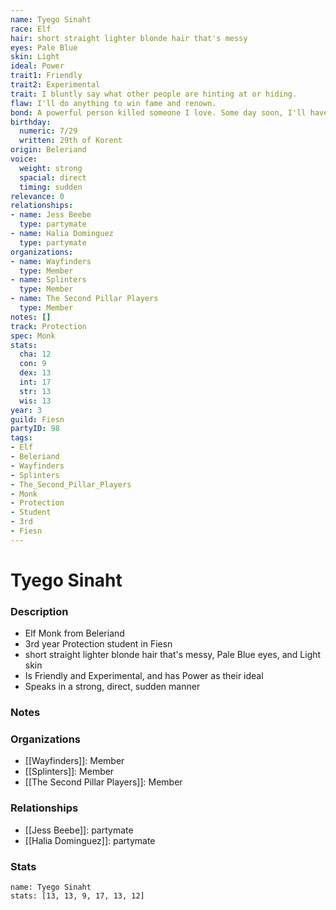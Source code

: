```yaml
---
name: Tyego Sinaht
race: Elf
hair: short straight lighter blonde hair that's messy
eyes: Pale Blue
skin: Light
ideal: Power
trait1: Friendly
trait2: Experimental
trait: I bluntly say what other people are hinting at or hiding.
flaw: I'll do anything to win fame and renown.
bond: A powerful person killed someone I love. Some day soon, I'll have my revenge.
birthday:
  numeric: 7/29
  written: 29th of Korent
origin: Beleriand
voice:
  weight: strong
  spacial: direct
  timing: sudden
relevance: 0
relationships:
- name: Jess Beebe
  type: partymate
- name: Halia Dominguez
  type: partymate
organizations:
- name: Wayfinders
  type: Member
- name: Splinters
  type: Member
- name: The Second Pillar Players
  type: Member
notes: []
track: Protection
spec: Monk
stats:
  cha: 12
  con: 9
  dex: 13
  int: 17
  str: 13
  wis: 13
year: 3
guild: Fiesn
partyID: 98
tags:
- Elf
- Beleriand
- Wayfinders
- Splinters
- The_Second_Pillar_Players
- Monk
- Protection
- Student
- 3rd
- Fiesn
---
```

# Tyego Sinaht
### Description
- Elf Monk from Beleriand
- 3rd year Protection student in Fiesn
- short straight lighter blonde hair that's messy, Pale Blue eyes, and Light skin
- Is Friendly and Experimental, and has Power as their ideal
- Speaks in a strong, direct, sudden manner

### Notes

### Organizations
- [[Wayfinders]]: Member
- [[Splinters]]: Member
- [[The Second Pillar Players]]: Member

### Relationships
- [[Jess Beebe]]: partymate
- [[Halia Dominguez]]: partymate

### Stats
```statblock
name: Tyego Sinaht
stats: [13, 13, 9, 17, 13, 12]
```